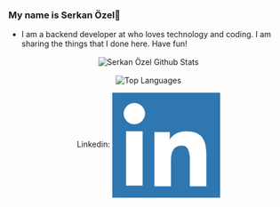 ### My name is Serkan Özel👋

<!---
<p align="center">
  <img align="center"  src="https://github.com/srknzl/srknzl/raw/master/images/logo.png">
</p>
-->

* I am a backend developer at who loves technology and coding. I am sharing the things that I done here. Have fun!


<p align="center">
  <img align="center" alt="Serkan Özel Github Stats"  src="https://github-readme-stats.vercel.app/api?username=srknzl&count_private=true&show_icons=true&theme=algolia&include_all_commits=true">
</p>


<p align="center">
  <img align="center" alt="Top Languages" src="https://github-readme-stats.vercel.app/api/top-langs/?username=srknzl&theme=algolia">
</p>



<p align="center">
  Linkedin: <a href="https://linkedin.com/in/srknzl" target="blank"><img align="center" alt="Linkedin Logo" src="https://github.com/srknzl/srknzl/raw/master/images/linkedinlogo.png"></a>
</p>


